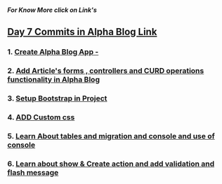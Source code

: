 ##### For Know More click on Link's

## [Day 7 Commits in Alpha Blog Link](https://github.com/ramgopalsiddh/100days_of_ruby/commits?author=ramgopalsiddh&since=2024-01-31&until=2024-01-31)

### 1. [Create Alpha Blog App -](https://github.com/ramgopalsiddh/100days_of_ruby/commit/2c6471f8716421273c4e8b9c427c73e7620c95df) 

### 2. [Add Article's forms , controllers and CURD operations functionality in Alpha Blog](https://github.com/ramgopalsiddh/100days_of_ruby/commit/0d784238cc6c7b590c672917f3c80dbc23149dca)

### 3. [Setup Bootstrap in Project](https://github.com/ramgopalsiddh/100days_of_ruby/commit/de03997da14c12c4054a79259f73ab583fd0afe8)

### 4. [ADD Custom css](https://github.com/ramgopalsiddh/100days_of_ruby/commit/a0563488997efee9129f6fd49fe0b52f97180010)

### 5. [Learn About tables and migration and console and use of console](https://github.com/ramgopalsiddh/100days_of_ruby/commit/80cc2bfc2330c2b6e8f35e444e2a21934cd18e0c)

### 6. [Learn about show & Create action and add validation and flash message](https://github.com/ramgopalsiddh/100days_of_ruby/commit/cbafd7abf1f6dc1b154e071926f358cf504b8e4d)